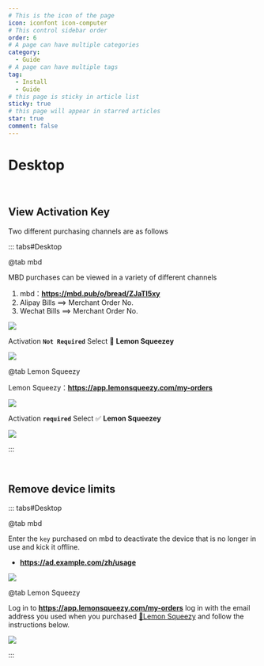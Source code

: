 ```yaml
---
# This is the icon of the page
icon: iconfont icon-computer
# This control sidebar order
order: 6
# A page can have multiple categories
category:
  - Guide
# A page can have multiple tags
tag:
  - Install
  - Guide
# this page is sticky in article list
sticky: true
# this page will appear in starred articles
star: true
comment: false
---
```


# Desktop

<NaiveClient>
<Desktop />
</NaiveClient>

<script setup lang="ts">
import Desktop from "@Desktop";
</script>
<br/>



## **View Activation Key**

Two different purchasing channels are as follows

::: tabs#Desktop

@tab mbd

MBD purchases can be viewed in a variety of different channels

1. mbd：**https://mbd.pub/o/bread/ZJaTl5xy**
2. Alipay Bills ==> Merchant Order No.
3. Wechat Bills ==> Merchant Order No.

![](/img/desktop/key_mbd.png)

Activation **`Not Required`** Select :black_square_button:   **Lemon Squeezey**

![](/img/desktop/logIn_mbd.png)

@tab Lemon Squeezy

Lemon Squeezy：**https://app.lemonsqueezy.com/my-orders**

![](/img/desktop/key_lemonsqueezy.png)

Activation **`required`** Select :white_check_mark: **Lemon Squeezey**

![](/img/desktop/login_lemonsqueezy.png)

:::

<br/>



## **Remove device limits**

::: tabs#Desktop

@tab mbd

Enter the `key` purchased on mbd to deactivate the device that is no longer in use and kick it offline.

- **https://ad.example.com/zh/usage**

![](/img/desktop/mianbaoduo.png)

@tab Lemon Squeezy

Log in to **https://app.lemonsqueezy.com/my-orders**
log in with the email address you used when you purchased [:lemon:Lemon Squeezy](https://store.example.com/buy/51dca247-20df-4991-8104-54ca534bcc82) and follow the instructions below.

![](/img/desktop/lemonsqueezy.png)

:::
